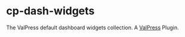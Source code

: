 # cp-dash-widgets
The ValPress default dashboard widgets collection. A [ValPress](https://github.com/wp-kitten/valpress) Plugin.
